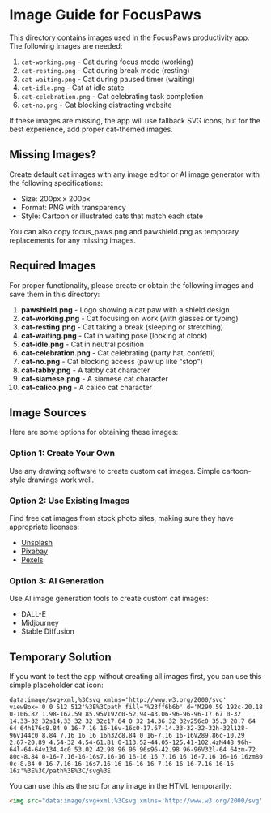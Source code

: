 # Image Guide for FocusPaws

This directory contains images used in the FocusPaws productivity app. The following images are needed:

1. `cat-working.png` - Cat during focus mode (working)
2. `cat-resting.png` - Cat during break mode (resting)
3. `cat-waiting.png` - Cat during paused timer (waiting)
4. `cat-idle.png` - Cat at idle state
5. `cat-celebration.png` - Cat celebrating task completion
6. `cat-no.png` - Cat blocking distracting website

If these images are missing, the app will use fallback SVG icons, but for the best experience, add proper cat-themed images.

## Missing Images? 

Create default cat images with any image editor or AI image generator with the following specifications:
- Size: 200px x 200px
- Format: PNG with transparency
- Style: Cartoon or illustrated cats that match each state

You can also copy focus_paws.png and pawshield.png as temporary replacements for any missing images.

## Required Images

For proper functionality, please create or obtain the following images and save them in this directory:

1. **pawshield.png** - Logo showing a cat paw with a shield design
2. **cat-working.png** - Cat focusing on work (with glasses or typing)
3. **cat-resting.png** - Cat taking a break (sleeping or stretching)
4. **cat-waiting.png** - Cat in waiting pose (looking at clock)
5. **cat-idle.png** - Cat in neutral position
6. **cat-celebration.png** - Cat celebrating (party hat, confetti)
7. **cat-no.png** - Cat blocking access (paw up like "stop")
8. **cat-tabby.png** - A tabby cat character
9. **cat-siamese.png** - A siamese cat character
10. **cat-calico.png** - A calico cat character

## Image Sources

Here are some options for obtaining these images:

### Option 1: Create Your Own

Use any drawing software to create custom cat images. Simple cartoon-style drawings work well.

### Option 2: Use Existing Images

Find free cat images from stock photo sites, making sure they have appropriate licenses:
- [Unsplash](https://unsplash.com/s/photos/cat)
- [Pixabay](https://pixabay.com/images/search/cat/)
- [Pexels](https://www.pexels.com/search/cat/)

### Option 3: AI Generation

Use AI image generation tools to create custom cat images:
- DALL-E
- Midjourney
- Stable Diffusion

## Temporary Solution

If you want to test the app without creating all images first, you can use this simple placeholder cat icon:

```
data:image/svg+xml,%3Csvg xmlns='http://www.w3.org/2000/svg' viewBox='0 0 512 512'%3E%3Cpath fill='%23ff6b6b' d='M290.59 192c-20.18 0-106.82 1.98-162.59 85.95V192c0-52.94-43.06-96-96-96-17.67 0-32 14.33-32 32s14.33 32 32 32c17.64 0 32 14.36 32 32v256c0 35.3 28.7 64 64 64h176c8.84 0 16-7.16 16-16v-16c0-17.67-14.33-32-32-32h-32l128-96v144c0 8.84 7.16 16 16 16h32c8.84 0 16-7.16 16-16V289.86c-10.29 2.67-20.89 4.54-32 4.54-61.81 0-113.52-44.05-125.41-102.4zM448 96h-64l-64-64v134.4c0 53.02 42.98 96 96 96s96-42.98 96-96V32l-64 64zm-72 80c-8.84 0-16-7.16-16-16s7.16-16 16-16 16 7.16 16 16-7.16 16-16 16zm80 0c-8.84 0-16-7.16-16-16s7.16-16 16-16 16 7.16 16 16-7.16 16-16 16z'%3E%3C/path%3E%3C/svg%3E
```

You can use this as the src for any image in the HTML temporarily:

```html
<img src="data:image/svg+xml,%3Csvg xmlns='http://www.w3.org/2000/svg' viewBox='0 0 512 512'%3E%3Cpath fill='%23ff6b6b' d='M290.59 192c-20.18 0-106.82 1.98-162.59 85.95V192c0-52.94-43.06-96-96-96-17.67 0-32 14.33-32 32s14.33 32 32 32c17.64 0 32 14.36 32 32v256c0 35.3 28.7 64 64 64h176c8.84 0 16-7.16 16-16v-16c0-17.67-14.33-32-32-32h-32l128-96v144c0 8.84 7.16 16 16 16h32c8.84 0 16-7.16 16-16V289.86c-10.29 2.67-20.89 4.54-32 4.54-61.81 0-113.52-44.05-125.41-102.4zM448 96h-64l-64-64v134.4c0 53.02 42.98 96 96 96s96-42.98 96-96V32l-64 64zm-72 80c-8.84 0-16-7.16-16-16s7.16-16 16-16 16 7.16 16 16-7.16 16-16 16zm80 0c-8.84 0-16-7.16-16-16s7.16-16 16-16 16 7.16 16 16-7.16 16-16 16z'%3E%3C/path%3E%3C/svg%3E" alt="Cat">
``` 